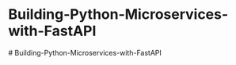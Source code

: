 # Building-Python-Microservices-with-FastAPI
#   B u i l d i n g - P y t h o n - M i c r o s e r v i c e s - w i t h - F a s t A P I  
 